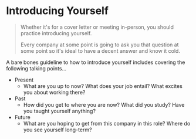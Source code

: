 # Introducing Yourself

> Whether it's for a cover letter or meeting in-person, you should practice introducing yourself.
>
> Every company at some point is going to ask you that question at some point so it's ideal to have a decent answer and know it cold.

A bare bones guideline to how to introduce yourself includes covering the following talking points...

- Present
  - What are you up to now? What does your job entail? What excites you about working there?
- Past
  - How did you get to where you are now? What did you study? Have you taught yourself anything?
- Future
  - What are you hoping to get from this company in this role? Where do you see yourself long-term?
